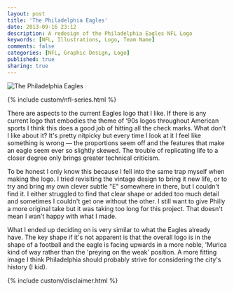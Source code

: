 ```yaml
---
layout: post
title: 'The Philadelphia Eagles'
date: 2013-09-16 23:12
description: A redesign of the Philadelphia Eagles NFL Logo
keywords: [NFL, Illustrations, Logo, Team Name]
comments: false
categories: [NFL, Graphic Design, Logo]
published: true
sharing: true
---
```


<div class="post-thumb">
    <img src="{{ root_url }}/assets/images/work/blog/NFCE-Philadelphia.jpg" alt="The Philadelphia Eagles" />
</div>

{% include custom/nfl-series.html %}

There are aspects to the current Eagles logo that I like. If there is any current logo that embodies the theme of ‘90s logos throughout American sports I think this does a good job of hitting all the check marks. What don't I like about it? It's pretty nitpicky but every time I look at it I feel like something is wrong — the proportions seem off and the features that make an eagle seem ever so slightly skewed. The trouble of replicating life to a closer degree only brings greater technical criticism.

To be honest I only know this because I fell into the same trap myself when making the logo. I tried revisiting the vintage design to bring it new life, or to try and bring my own clever subtle "E" somewhere in there, but I couldn't find it. I either struggled to find that clear shape or added too much detail and sometimes I couldn't get one without the other. I still want to give Philly a more original take but it was taking too long for this project. That doesn't mean I wan't happy with what I made. 

What I ended up deciding on is very similar to what the Eagles already have. The key shape if it's not apparent is that the overall logo is in the shape of a football and the eagle is facing upwards in a more noble, 'Murica kind of way rather than the 'preying on the weak' position. A more fitting image I think Philadelphia should probably strive for considering the city's history (I kid).

{% include custom/disclaimer.html %}